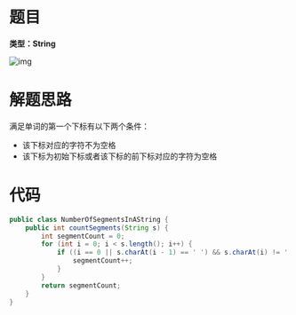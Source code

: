 # 题目

**类型：String**

![img](https://cdn.nlark.com/yuque/0/2021/png/2941598/1633542121991-2ea86a61-be9c-4fba-99b9-be489378143d.png)



# 解题思路

满足单词的第一个下标有以下两个条件：

- 该下标对应的字符不为空格
- 该下标为初始下标或者该下标的前下标对应的字符为空格



# 代码

```java
public class NumberOfSegmentsInAString {
    public int countSegments(String s) {
        int segmentCount = 0;
        for (int i = 0; i < s.length(); i++) {
            if ((i == 0 || s.charAt(i - 1) == ' ') && s.charAt(i) != ' ') {
                segmentCount++;
            }
        }
        return segmentCount;
    }
}
```